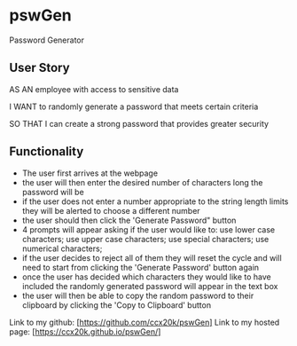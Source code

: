 # pswGen
Password Generator

## User Story 
AS AN employee with access to sensitive data

I WANT to randomly generate a password that meets certain criteria

SO THAT I can create a strong password that provides greater security

## Functionality 

* The user first arrives at the webpage 
* the user will then enter the desired number of characters long the password will be 
* if the user does not enter a number appropriate to the string length limits they will be alerted to choose a different number
* the user should then click the 'Generate Password" button
* 4 prompts will appear asking if the user would like to: use lower case characters; use upper case characters; use special characters; use numerical characters; 
* if the user decides to reject all of them they will reset the cycle and will need to start from clicking the 'Generate Password' button again
* once the user has decided which characters they would like to have included the randomly generated password will appear in the text box 
* the user will then be able to copy the random password to their clipboard by clicking the 'Copy to Clipboard' button 

Link to my github: [https://github.com/ccx20k/pswGen]
Link to my hosted page: [https://ccx20k.github.io/pswGen/]